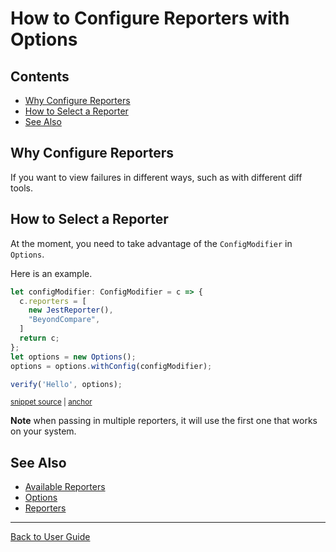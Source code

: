 <a id="top"></a>

# How to Configure Reporters with Options

<!-- toc -->
## Contents

  * [Why Configure Reporters](#why-configure-reporters)
  * [How to Select a Reporter](#how-to-select-a-reporter)
  * [See Also](#see-also)<!-- endToc -->

## Why Configure Reporters

If you want to view failures in different ways, such as with different diff tools.

## How to Select a Reporter

At the moment, you need to take advantage of the `ConfigModifier` in `Options`.

Here is an example.

<!-- snippet: configure-reporter-with-options -->
<a id='snippet-configure-reporter-with-options'></a>
```ts
let configModifier: ConfigModifier = c => {
  c.reporters = [
    new JestReporter(),
    "BeyondCompare",
  ]
  return c;
};
let options = new Options();
options = options.withConfig(configModifier);

verify('Hello', options);
```
<sup><a href='/test/Providers/Jest/JestReporter.test.ts#L10-L22' title='Snippet source file'>snippet source</a> | <a href='#snippet-configure-reporter-with-options' title='Start of snippet'>anchor</a></sup>
<!-- endSnippet -->

**Note** when passing in multiple reporters, it will use the first one that works on your system.

## See Also

- [Available Reporters](https://github.com/approvals/Approvals.NodeJS#built-in-reporters)
- [Options](../reference/Options.md)
- [Reporters](../reference/Reporters.md)

---

[Back to User Guide](/doc/README.md#top)

